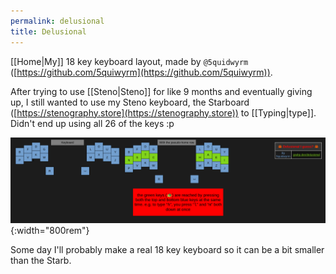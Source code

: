 ```yaml
---
permalink: delusional
title: Delusional
---
```


[[Home|My]] 18 key keyboard layout, made by `@5quidwyrm` ([https://github.com/5quiwyrm](https://github.com/5quiwyrm)).

After trying to use [[Steno|Steno]] for like 9 months and eventually giving up, I still wanted to use my Steno keyboard, the Starboard ([https://stenography.store](https://stenography.store)) to [[Typing|type]]. Didn't end up using all 26 of the keys :p

![Delusional Layout Image](../assets/images/delusional-layout-image.png){:width="800rem"}

Some day I'll probably make a real 18 key keyboard so it can be a bit smaller than the Starb.
